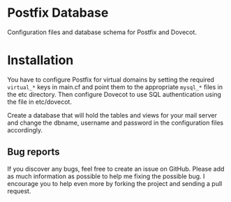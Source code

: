 # Postfix Database

Configuration files and database schema for Postfix and Dovecot. 

# Installation

You have to configure Postfix for virtual domains by setting the required `virtual_*` keys in main.cf and point them to the appropriate `mysql_*` files in the etc directory. Then configure Dovecot to use SQL authentication using the file in etc/dovecot.

Create a database that will hold the tables and views for your mail server and change the dbname, username and password in the configuration files accordingly.

## Bug reports

If you discover any bugs, feel free to create an issue on GitHub. Please add as much information as possible to help me fixing the possible bug. I encourage you to help even more by forking the project and sending a pull request.
